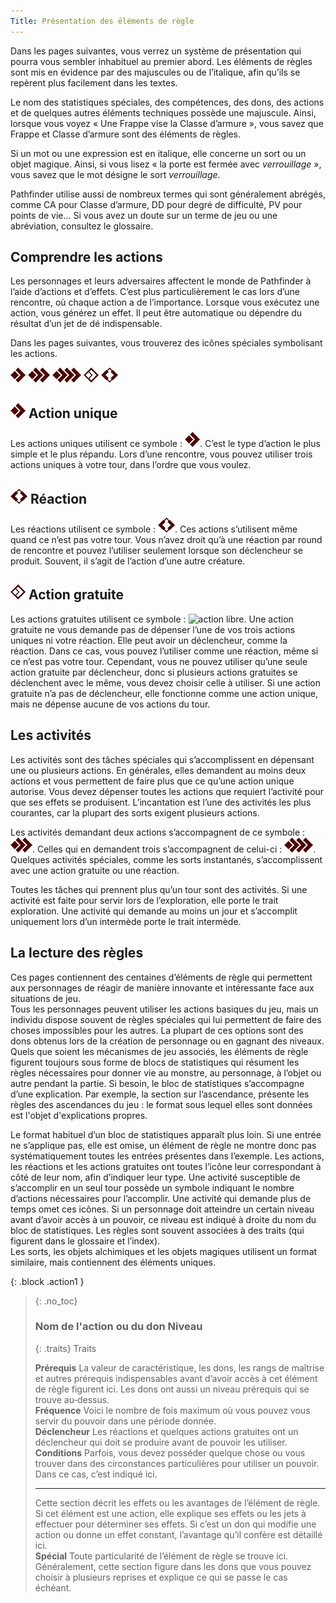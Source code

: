 ```yaml
---
Title: Présentation des éléments de règle
---
```

Dans les pages suivantes, vous verrez un système de présentation qui pourra vous sembler inhabituel au premier abord. Les éléments de règles sont mis en évidence par des majuscules ou de l’italique, afin qu’ils se repèrent plus facilement dans les textes.

Le nom des statistiques spéciales, des compétences, des dons, des actions et de quelques autres éléments techniques possède une majuscule. Ainsi, lorsque vous voyez « Une Frappe vise la Classe d’armure », vous savez que Frappe et Classe d’armure sont des éléments de règles.

Si un mot ou une expression est en italique, elle concerne un sort ou un objet magique. Ainsi, si vous lisez « la porte est fermée avec *verrouillage* », vous savez que le mot désigne le sort *verrouillage*.

Pathfinder utilise aussi de nombreux termes qui sont généralement abrégés, comme
CA pour Classe d’armure, DD pour degré de difficulté, PV pour points de vie... Si vous
avez un doute sur un terme de jeu ou une abréviation, consultez le glossaire.

## Comprendre les actions
Les personnages et leurs adversaires affectent le monde de Pathfinder à l’aide d’actions et d’effets. C’est plus particulièrement le cas lors d’une rencontre, où chaque action a de l’importance. Lorsque vous exécutez une action, vous générez un effet. Il peut être automatique ou dépendre du résultat d’un jet de dé indispensable.

Dans les pages suivantes, vous trouverez des icônes spéciales symbolisant les actions.

![une action](/images/1action.png)
![deux actions](/images/2actions.png)
![trois actions](/images/3actions.png)
![action libre](/images/actiongratuite.png)
![réaction](/images/réaction.png)


## ![action](/images/1action.png) Action unique
Les actions uniques utilisent ce symbole : ![action](/images/1action.png).
C’est le type d’action le plus simple et le plus répandu. Lors d’une rencontre, vous pouvez utiliser trois actions uniques à votre tour, dans l’ordre que vous voulez.

## ![réaction](/images/réaction.png) Réaction
Les réactions utilisent ce symbole : ![réaction](/images/réaction.png). 
Ces actions s’utilisent même quand ce n’est pas votre tour. Vous n’avez droit qu’à une réaction par round de rencontre et pouvez l’utiliser seulement lorsque son déclencheur se produit. Souvent, il s’agit de l’action d’une autre créature.

## ![action libre](/images/actiongratuite.png) Action gratuite
Les actions gratuites utilisent ce symbole : ![action libre](/images/actionlibre.png). 
Une action gratuite ne vous demande pas de dépenser l’une de vos trois actions uniques ni votre réaction. Elle peut avoir un déclencheur, comme la réaction. Dans ce cas, vous pouvez l’utiliser comme une réaction, même si ce n’est pas votre tour. Cependant, vous ne pouvez utiliser qu’une seule action gratuite par déclencheur, donc si plusieurs actions gratuites se déclenchent avec le même, vous devez choisir celle à utiliser. Si une action gratuite n’a pas de déclencheur, elle fonctionne comme une action unique, mais ne dépense aucune de vos actions du tour.

## Les activités
Les activités sont des tâches spéciales qui s’accomplissent en dépensant une ou plusieurs actions. En générales, elles demandent au moins deux actions et vous permettent de faire plus que ce qu’une action unique autorise. Vous devez dépenser toutes les actions que requiert l’activité pour que ses effets se produisent. L’incantation est l’une des activités les plus courantes, car la plupart des sorts exigent plusieurs actions.

Les activités demandant deux actions s’accompagnent de ce symbole : ![deux actions](/images/2actions.png). Celles qui en demandent trois s’accompagnent de celui-ci : ![trois actions](/images/3actions.png). Quelques activités spéciales, comme les sorts instantanés, s’accomplissent avec une action gratuite ou une réaction.

Toutes les tâches qui prennent plus qu’un tour sont des activités. Si une activité est faite pour servir lors de l’exploration, elle porte le trait exploration. Une activité qui demande au moins un jour et s’accomplit uniquement lors d’un intermède porte le trait intermède.

## La lecture des règles
Ces pages contiennent des centaines d’éléments de règle qui permettent aux personnages de réagir de manière innovante et intéressante face aux situations de jeu.  
Tous les personnages peuvent utiliser les actions basiques du jeu, mais un individu dispose souvent de règles spéciales qui lui permettent de faire des choses impossibles pour les autres. La plupart de ces options sont des dons obtenus lors de la création de personnage ou en gagnant des niveaux.  
Quels que soient les mécanismes de jeu associés, les éléments de règle figurent toujours sous forme de blocs de statistiques
qui résument les règles nécessaires pour donner vie au monstre, au personnage, à l’objet ou autre pendant la partie. Si besoin, le bloc de statistiques s’accompagne d’une explication. Par exemple, la section sur l’ascendance, présente les règles des ascendances du jeu : le format sous lequel elles sont données est l'objet d'explications propres.  

Le format habituel d’un bloc de statistiques apparaît plus loin. Si une entrée ne s’applique pas, elle est omise, un élément
de règle ne montre donc pas systématiquement toutes les entrées présentes dans l’exemple. Les actions, les réactions et les actions gratuites ont toutes l’icône leur correspondant à côté de leur nom, afin d’indiquer leur type. Une activité susceptible de s’accomplir en un seul tour possède un symbole indiquant le nombre d’actions nécessaires pour l’accomplir. Une activité qui demande plus de temps omet ces icônes. Si un personnage doit atteindre un certain niveau avant d’avoir accès à un pouvoir, ce niveau est indiqué à droite du nom du bloc de statistiques. Les règles sont souvent associées à des traits (qui figurent dans le glossaire et l’index).  
Les sorts, les objets alchimiques et les objets magiques utilisent un format similaire, mais contiennent des éléments uniques.

{: .block .action1 }
> {: .no_toc}
> ### Nom de l'action ou du don **Niveau**
> 
> {: .traits}
> Traits
> 
> **Prérequis** La valeur de caractéristique, les dons, les rangs de maîtrise et autres prérequis indispensables avant d’avoir accès à cet élément de règle figurent ici. Les dons ont aussi un niveau prérequis qui se trouve au‑dessus.  
> **Fréquence** Voici le nombre de fois maximum où vous pouvez vous servir du pouvoir dans une période donnée.  
> **Déclencheur** Les réactions et quelques actions gratuites ont un déclencheur qui doit se produire avant de pouvoir les utiliser.  
> **Conditions** Parfois, vous devez posséder quelque chose ou vous trouver dans des circonstances particulières pour utiliser un pouvoir. Dans ce cas, c’est indiqué ici.  
>
> ---
>
> Cette section décrit les effets ou les avantages de l’élément de règle. Si cet élément est une action, elle explique ses effets ou les jets à effectuer pour déterminer ses effets. Si c’est un don qui modifie une action ou donne un effet constant, l’avantage qu’il confère est détaillé ici.  
> **Spécial** Toute particularité de l’élément de règle se trouve ici. Généralement, cette section figure dans les dons que vous pouvez choisir à plusieurs reprises et explique ce qui se passe le cas échéant.

